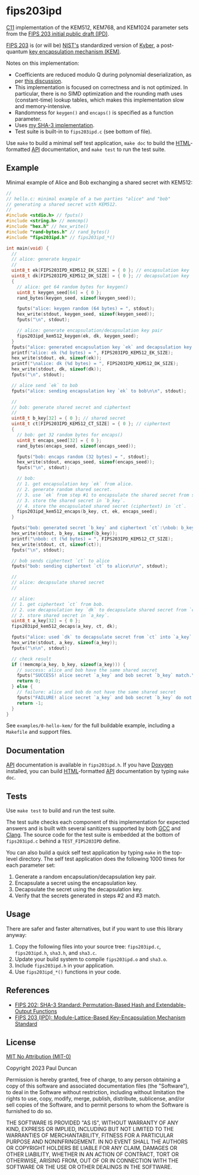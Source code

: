 # fips203ipd

[C11][] implementation of the KEM512, KEM768, and KEM1024 parameter sets
from the [FIPS 203 initial public draft (IPD)][fips203ipd].

[FIPS 203][fips203ipd] is (or will be) [NIST's][nist] standardized
version of [Kyber][], a post-quantum [key encapsulation mechanism
(KEM)][kem].

Notes on this implementation:

- Coefficients are reduced modulo Q during polynomial deserialization, as per
  [this discussion][pqc-forum-decode-comment].
- This implementation is focused on correctness and is not optimized.
  In particular, there is no SIMD optimization and the rounding math
  uses (constant-time) lookup tables, which makes this implementation
  slow and memory-intensive.
- Randomness for `keygen()` and `encaps()` is specified as a function
  parameter.
- Uses [my SHA-3 implementation][sha3-mine].
- Test suite is built-in to `fips203ipd.c` (see bottom of file).

Use `make` to build a minimal self test application, `make doc` to build
the [HTML][]-formatted [API][] documentation, and `make test` to run the
test suite.

## Example

Minimal example of Alice and Bob exchanging a shared secret with KEM512:

```c
//
// hello.c: minimal example of a two parties "alice" and "bob"
// generating a shared secret with KEM512.
//
#include <stdio.h> // fputs()
#include <string.h> // memcmp()
#include "hex.h" // hex_write()
#include "rand-bytes.h" // rand_bytes()
#include "fips203ipd.h" // fips203ipd_*()

int main(void) {
  //
  // alice: generate keypair
  //
  uint8_t ek[FIPS203IPD_KEM512_EK_SIZE] = { 0 }; // encapsulation key
  uint8_t dk[FIPS203IPD_KEM512_DK_SIZE] = { 0 }; // decapsulation key
  {
    // alice: get 64 random bytes for keygen()
    uint8_t keygen_seed[64] = { 0 };
    rand_bytes(keygen_seed, sizeof(keygen_seed));

    fputs("alice: keygen random (64 bytes) = ", stdout);
    hex_write(stdout, keygen_seed, sizeof(keygen_seed));
    fputs("\n", stdout);

    // alice: generate encapsulation/decapsulation key pair
    fips203ipd_kem512_keygen(ek, dk, keygen_seed);
  }
  fputs("alice: generated encapsulation key `ek` and decapsulation key `dk`:\n", stdout);
  printf("alice: ek (%d bytes) = ", FIPS203IPD_KEM512_EK_SIZE);
  hex_write(stdout, ek, sizeof(ek));
  printf("\nalice: dk (%d bytes) = ", FIPS203IPD_KEM512_DK_SIZE);
  hex_write(stdout, dk, sizeof(dk));
  fputs("\n", stdout);

  // alice send `ek` to bob
  fputs("alice: sending encapsulation key `ek` to bob\n\n", stdout);

  //
  // bob: generate shared secret and ciphertext
  //
  uint8_t b_key[32] = { 0 }; // shared secret
  uint8_t ct[FIPS203IPD_KEM512_CT_SIZE] = { 0 }; // ciphertext
  {
    // bob: get 32 random bytes for encaps()
    uint8_t encaps_seed[32] = { 0 };
    rand_bytes(encaps_seed, sizeof(encaps_seed));

    fputs("bob: encaps random (32 bytes) = ", stdout);
    hex_write(stdout, encaps_seed, sizeof(encaps_seed));
    fputs("\n", stdout);

    // bob:
    // 1. get encapsulation key `ek` from alice.
    // 2. generate random shared secret.
    // 3. use `ek` from step #1 to encapsulate the shared secret from step #2.
    // 3. store the shared secret in `b_key`.
    // 4. store the encapsulated shared secret (ciphertext) in `ct`.
    fips203ipd_kem512_encaps(b_key, ct, ek, encaps_seed);
  }

  fputs("bob: generated secret `b_key` and ciphertext `ct`:\nbob: b_key (32 bytes) = ", stdout);
  hex_write(stdout, b_key, sizeof(b_key));
  printf("\nbob: ct (%d bytes) = ", FIPS203IPD_KEM512_CT_SIZE);
  hex_write(stdout, ct, sizeof(ct));
  fputs("\n", stdout);

  // bob sends ciphertext `ct` to alice
  fputs("bob: sending ciphertext `ct` to alice\n\n", stdout);

  //
  // alice: decapsulate shared secret
  //

  // alice:
  // 1. get ciphertext `ct` from bob.
  // 2. use decapsulation key `dk` to decapsulate shared secret from `ct`.
  // 2. store shared secret in `a_key`.
  uint8_t a_key[32] = { 0 };
  fips203ipd_kem512_decaps(a_key, ct, dk);

  fputs("alice: used `dk` to decapsulate secret from `ct` into `a_key`:\nalice: a_key (32 bytes) = ", stdout);
  hex_write(stdout, a_key, sizeof(a_key));
  fputs("\n\n", stdout);

  // check result
  if (!memcmp(a_key, b_key, sizeof(a_key))) {
    // success: alice and bob have the same shared secret
    fputs("SUCCESS! alice secret `a_key` and bob secret `b_key` match.\n", stdout);
    return 0;
  } else {
    // failure: alice and bob do not have the same shared secret
    fputs("FAILURE! alice secret `a_key` and bob secret `b_key` do not match.\n", stdout);
    return -1;
  }
}
```

See `examples/0-hello-kem/` for the full buildable example, including a
`Makefile` and support files.

## Documentation

[API][] documentation is available in `fips203ipd.h`.  If you have
[Doxygen][] installed, you can build [HTML][]-formatted [API][]
documentation by typing `make doc`.

## Tests

Use `make test` to build and run the test suite.

The test suite checks each component of this implementation for expected
answers and is built with several sanitizers supported by both [GCC][]
and [Clang][].  The source code for the test suite is embedded at the
bottom of `fips203ipd.c` behind a `TEST_FIPS203IPD` define.

You can also build a quick self test application by typing `make` in the
top-level directory.  The self test application does the following 1000
times for each parameter set:

1. Generate a random encapsulation/decapsulation key pair.
2. Encapsulate a secret using the encapsulation key.
3. Decapsulate the secret using the decapsulation key.
4. Verify that the secrets generated in steps #2 and #3 match.

## Usage

There are safer and faster alternatives, but if you want to use this
library anyway:

1. Copy the following files into your source tree: `fips203ipd.c`,
   `fips203ipd.h`, `sha3.h`, and `sha3.c`.
2. Update your build system to compile `fips203ipd.o` and `sha3.o`.
3. Include `fips203ipd.h` in your application.
4. Use `fips203ipd_*()` functions in your code.

## References

* [FIPS 202: SHA-3 Standard: Permutation-Based Hash and Extendable-Output Functions][fips202]
* [FIPS 203 (IPD): Module-Lattice-Based Key-Encapsulation Mechanism Standard][fips203ipd]

## License

[MIT No Attribution (MIT-0)][MIT-0]

Copyright 2023 Paul Duncan

Permission is hereby granted, free of charge, to any person obtaining a
copy of this software and associated documentation files (the
"Software"), to deal in the Software without restriction, including
without limitation the rights to use, copy, modify, merge, publish,
distribute, sublicense, and/or sell copies of the Software, and to
permit persons to whom the Software is furnished to do so.

THE SOFTWARE IS PROVIDED "AS IS", WITHOUT WARRANTY OF ANY KIND, EXPRESS
OR IMPLIED, INCLUDING BUT NOT LIMITED TO THE WARRANTIES OF
MERCHANTABILITY, FITNESS FOR A PARTICULAR PURPOSE AND NONINFRINGEMENT.
IN NO EVENT SHALL THE AUTHORS OR COPYRIGHT HOLDERS BE LIABLE FOR ANY
CLAIM, DAMAGES OR OTHER LIABILITY, WHETHER IN AN ACTION OF CONTRACT,
TORT OR OTHERWISE, ARISING FROM, OUT OF OR IN CONNECTION WITH THE
SOFTWARE OR THE USE OR OTHER DEALINGS IN THE SOFTWARE.

[c11]: https://en.wikipedia.org/wiki/C11_(C_standard_revision)
  "ISO/IEC 9899:2011"
[SHA-3]: https://en.wikipedia.org/wiki/SHA-3
  "Secure Hash Algorithm 3"
[sha3-mine]: https://github.com/pablotron/sha3
  "My FIPS 202 (SHA-3) implementation."
[fips203ipd]: https://csrc.nist.gov/pubs/fips/203/ipd
  "FIPS 203 (Initial Public Draft): Module-Lattice-Based Key-Encapsulation Mechanism Standard"
[fips202]: https://csrc.nist.gov/pubs/fips/202/final
  "SHA-3 Standard: Permutation-Based Hash and Extendable-Output Functions"
[pqc-forum-decode-comment]: https://groups.google.com/a/list.nist.gov/d/msgid/pqc-forum/ZRQvPT7kQ51NIRyJ%40disp3269
  "pqc-forum mailing list discussion about reducing coefficients modulo Q during deserialization."
[nist]: https://nist.gov/
  "National Institutes of Science and Technology"
[kyber]: https://pq-crystals.org/kyber/
  "Kyber: post-quantum key encapsulation mechanism based on the hardness of the module learning with errors (m-LWE) problem."
[kem]: https://en.wikipedia.org/wiki/Key_encapsulation_mechanism
  "Key encapsulation mechanism."
[gcc]: https://en.wikipedia.org/wiki/GNU_Compiler_Collection
  "GNU Compiler Collection."
[clang]: https://en.wikipedia.org/wiki/Clang
  "LLVM compiler front end."
[doxygen]: https://en.wikipedia.org/wiki/Doxygen
  "API documentation generator."
[api]: https://en.wikipedia.org/wiki/API
  "Application Programming Interface (API)"
[html]: https://en.wikipedia.org/wiki/HTML
  "HyperText Markup Language (HTML)"
[mit-0]: https://opensource.org/license/mit-0/
  "MIT No Attribution license"
